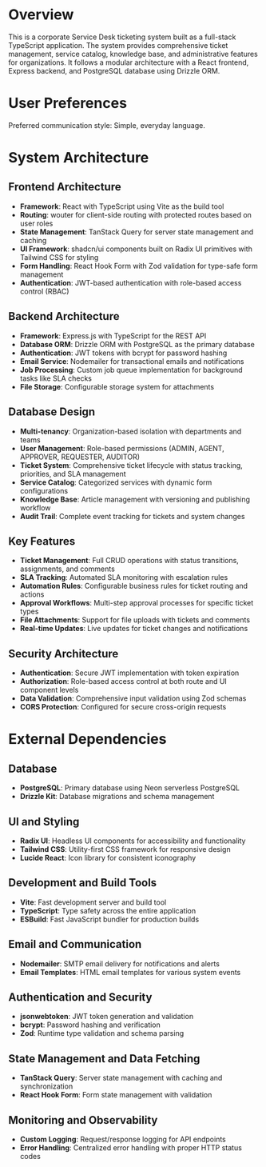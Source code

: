 # Overview

This is a corporate Service Desk ticketing system built as a full-stack TypeScript application. The system provides comprehensive ticket management, service catalog, knowledge base, and administrative features for organizations. It follows a modular architecture with a React frontend, Express backend, and PostgreSQL database using Drizzle ORM.

# User Preferences

Preferred communication style: Simple, everyday language.

# System Architecture

## Frontend Architecture
- **Framework**: React with TypeScript using Vite as the build tool
- **Routing**: wouter for client-side routing with protected routes based on user roles
- **State Management**: TanStack Query for server state management and caching
- **UI Framework**: shadcn/ui components built on Radix UI primitives with Tailwind CSS for styling
- **Form Handling**: React Hook Form with Zod validation for type-safe form management
- **Authentication**: JWT-based authentication with role-based access control (RBAC)

## Backend Architecture
- **Framework**: Express.js with TypeScript for the REST API
- **Database ORM**: Drizzle ORM with PostgreSQL as the primary database
- **Authentication**: JWT tokens with bcrypt for password hashing
- **Email Service**: Nodemailer for transactional emails and notifications
- **Job Processing**: Custom job queue implementation for background tasks like SLA checks
- **File Storage**: Configurable storage system for attachments

## Database Design
- **Multi-tenancy**: Organization-based isolation with departments and teams
- **User Management**: Role-based permissions (ADMIN, AGENT, APPROVER, REQUESTER, AUDITOR)
- **Ticket System**: Comprehensive ticket lifecycle with status tracking, priorities, and SLA management
- **Service Catalog**: Categorized services with dynamic form configurations
- **Knowledge Base**: Article management with versioning and publishing workflow
- **Audit Trail**: Complete event tracking for tickets and system changes

## Key Features
- **Ticket Management**: Full CRUD operations with status transitions, assignments, and comments
- **SLA Tracking**: Automated SLA monitoring with escalation rules
- **Automation Rules**: Configurable business rules for ticket routing and actions
- **Approval Workflows**: Multi-step approval processes for specific ticket types
- **File Attachments**: Support for file uploads with tickets and comments
- **Real-time Updates**: Live updates for ticket changes and notifications

## Security Architecture
- **Authentication**: Secure JWT implementation with token expiration
- **Authorization**: Role-based access control at both route and UI component levels
- **Data Validation**: Comprehensive input validation using Zod schemas
- **CORS Protection**: Configured for secure cross-origin requests

# External Dependencies

## Database
- **PostgreSQL**: Primary database using Neon serverless PostgreSQL
- **Drizzle Kit**: Database migrations and schema management

## UI and Styling
- **Radix UI**: Headless UI components for accessibility and functionality
- **Tailwind CSS**: Utility-first CSS framework for responsive design
- **Lucide React**: Icon library for consistent iconography

## Development and Build Tools
- **Vite**: Fast development server and build tool
- **TypeScript**: Type safety across the entire application
- **ESBuild**: Fast JavaScript bundler for production builds

## Email and Communication
- **Nodemailer**: SMTP email delivery for notifications and alerts
- **Email Templates**: HTML email templates for various system events

## Authentication and Security
- **jsonwebtoken**: JWT token generation and validation
- **bcrypt**: Password hashing and verification
- **Zod**: Runtime type validation and schema parsing

## State Management and Data Fetching
- **TanStack Query**: Server state management with caching and synchronization
- **React Hook Form**: Form state management with validation

## Monitoring and Observability
- **Custom Logging**: Request/response logging for API endpoints
- **Error Handling**: Centralized error handling with proper HTTP status codes